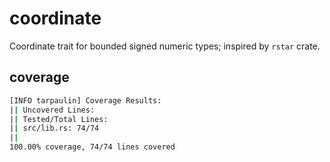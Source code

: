 # coordinate
Coordinate trait for bounded signed numeric types; 
inspired by `rstar` crate.

## coverage 
```bash 
[INFO tarpaulin] Coverage Results:
|| Uncovered Lines:
|| Tested/Total Lines:
|| src/lib.rs: 74/74
|| 
100.00% coverage, 74/74 lines covered
```

